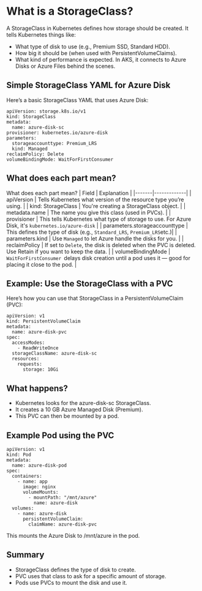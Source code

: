<!-- What is a StorageClass? -->
# What is a StorageClass?
A StorageClass in Kubernetes defines how storage should be created. It tells Kubernetes things like:
* What type of disk to use (e.g., Premium SSD, Standard HDD).
* How big it should be (when used with PersistentVolumeClaims).
* What kind of performance is expected.
In AKS, it connects to Azure Disks or Azure Files behind the scenes.

<!-- Simple StorageClass YAML for Azure Disk -->
## Simple StorageClass YAML for Azure Disk
Here’s a basic StorageClass YAML that uses Azure Disk:
```
apiVersion: storage.k8s.io/v1
kind: StorageClass
metadata:
  name: azure-disk-sc
provisioner: kubernetes.io/azure-disk
parameters:
  storageaccounttype: Premium_LRS
  kind: Managed
reclaimPolicy: Delete
volumeBindingMode: WaitForFirstConsumer
```

<!-- What does each part mean? -->
## What does each part mean?
What does each part mean?
| Field | Explanation |
|-------|-------------|
| apiVersion | Tells Kubernetes what version of the resource type you’re using. |
| kind: StorageClass | You're creating a StorageClass object. |
| metadata.name | The name you give this class (used in PVCs). |
| provisioner | This tells Kubernetes what type of storage to use. For Azure Disk, it's ```kubernetes.io/azure-disk``` |
| parameters.storageaccounttype | This defines the type of disk (e.g., ```Standard_LRS```, ```Premium_LRS```etc.)|
| parameters.kind | Use ```Managed``` to let Azure handle the disks for you. |
| reclaimPolicy | If set to ```Delete```, the disk is deleted when the PVC is deleted. Use Retain if you want to keep the data. |
| volumeBindingMode | ```WaitForFirstConsumer ```delays disk creation until a pod uses it — good for placing it close to the pod. |

<!-- Example: Use the StorageClass with a PVC -->
## Example: Use the StorageClass with a PVC
Here’s how you can use that StorageClass in a PersistentVolumeClaim (PVC):
```
apiVersion: v1
kind: PersistentVolumeClaim
metadata:
  name: azure-disk-pvc
spec:
  accessModes:
    - ReadWriteOnce
  storageClassName: azure-disk-sc
  resources:
    requests:
      storage: 10Gi
```

<!-- What happens? -->
## What happens?
* Kubernetes looks for the azure-disk-sc StorageClass.
* It creates a 10 GB Azure Managed Disk (Premium).
* This PVC can then be mounted by a pod.

<!-- Example Pod using the PVC -->
## Example Pod using the PVC
```
apiVersion: v1
kind: Pod
metadata:
  name: azure-disk-pod
spec:
  containers:
    - name: app
      image: nginx
      volumeMounts:
        - mountPath: "/mnt/azure"
          name: azure-disk
  volumes:
    - name: azure-disk
      persistentVolumeClaim:
        claimName: azure-disk-pvc
```
This mounts the Azure Disk to /mnt/azure in the pod.

<!-- Summary -->
## Summary
* StorageClass defines the type of disk to create.
* PVC uses that class to ask for a specific amount of storage.
* Pods use PVCs to mount the disk and use it.